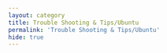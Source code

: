 ```yaml
---
layout: category
title: Trouble Shooting & Tips/Ubuntu
permalink: 'Trouble Shooting & Tips/Ubuntu'
hide: true
---
```


